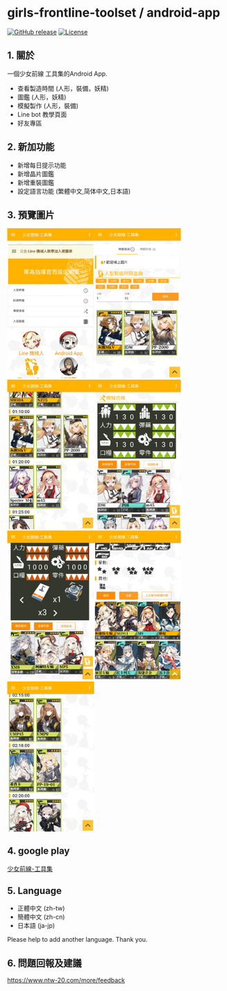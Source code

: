 # girls-frontline-toolset / android-app

[![GitHub release](https://img.shields.io/github/release/girls-frontline-toolset/android-app.svg?style=flat-square)](../../releases/latest)
[![License](https://img.shields.io/github/license/girls-frontline-toolset/android-app.svg?style=flat-square)](/LICENSE)

## 1. 關於
一個少女前線 工具集的Android App.
* 查看製造時間 (人形，裝備，妖精)
* 圖鑑 (人形，妖精)
* 模擬製作 (人形，裝備)
* Line bot 教學頁面
* 好友專區

## 2. 新加功能
* 新增每日提示功能
* 新增晶片圖鑑
* 新增重裝圖鑑
* 設定語言功能 (繁體中文,简体中文,日本語)

## 3. 預覽圖片
<img src="/image/01.jpg" alt="image_1" width="200" /><img src="/image/02.jpg" alt="image_1" width="200" />
<img src="/image/03.jpg" alt="image_1" width="200" /><img src="/image/04.jpg" alt="image_1" width="200" />
<img src="/image/05.jpg" alt="image_1" width="200" /><img src="/image/06.jpg" alt="image_1" width="200" />
<img src="/image/07.jpg" alt="image_1" width="200" />

## 4. google play
[少女前線-工具集](https://play.google.com/store/apps/details?id=com.ntw_20.girlsfronttime.release) 

## 5. Language
* 正體中文 (zh-tw)
* 簡體中文 (zh-cn)
* 日本語 (ja-jp)

Please help to add another language. Thank you.

## 6. 問題回報及建議
https://www.ntw-20.com/more/feedback


